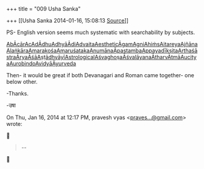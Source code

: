 +++
title = "009 Usha Sanka"

+++
[[Usha Sanka	2014-01-16, 15:08:13 [Source](https://groups.google.com/g/bvparishat/c/6kuA3cmBFJM)]]



PS- English version seems much systematic with searchability by subjects.

  

[Ab](http://www.sanskrit.nic.in/Thesis_Modified/Thesis-E-H/Thesis%20Modified/directory/A/a1.htm)[Ācār](http://www.sanskrit.nic.in/Thesis_Modified/Thesis-E-H/Thesis%20Modified/directory/A/a2.htm#Ācār)[Ac](http://www.sanskrit.nic.in/Thesis_Modified/Thesis-E-H/Thesis%20Modified/directory/A/a2.htm#Ac)[Ad](http://www.sanskrit.nic.in/Thesis_Modified/Thesis-E-H/Thesis%20Modified/directory/A/a2.htm#Ad)[Ādhu](http://www.sanskrit.nic.in/Thesis_Modified/Thesis-E-H/Thesis%20Modified/directory/A/a2.htm#Ādhu)[Adhyā](http://www.sanskrit.nic.in/Thesis_Modified/Thesis-E-H/Thesis%20Modified/directory/A/a2.htm#Adhyā)[Ādi](http://www.sanskrit.nic.in/Thesis_Modified/Thesis-E-H/Thesis%20Modified/directory/A/a3.htm#Ādi)[Advaita](http://www.sanskrit.nic.in/Thesis_Modified/Thesis-E-H/Thesis%20Modified/directory/A/a3.htm#Advaita)[Aesthetic](http://www.sanskrit.nic.in/Thesis_Modified/Thesis-E-H/Thesis%20Modified/directory/A/a4.htm#Aesthetic)[Āgam](http://www.sanskrit.nic.in/Thesis_Modified/Thesis-E-H/Thesis%20Modified/directory/A/a4.htm#Āgam)[Agni](http://www.sanskrit.nic.in/Thesis_Modified/Thesis-E-H/Thesis%20Modified/directory/A/a4.htm#Agni)[Ahiṁs](http://www.sanskrit.nic.in/Thesis_Modified/Thesis-E-H/Thesis%20Modified/directory/A/a4.htm#Ahiṁs)[Aitareya](http://www.sanskrit.nic.in/Thesis_Modified/Thesis-E-H/Thesis%20Modified/directory/A/a4.htm#Aitareya)[Ajñāna](http://www.sanskrit.nic.in/Thesis_Modified/Thesis-E-H/Thesis%20Modified/directory/A/a4.htm#Ajñāna)[Alaṅkāra](http://www.sanskrit.nic.in/Thesis_Modified/Thesis-E-H/Thesis%20Modified/directory/A/a5.htm#Alaṅkāra)[Amarakośa](http://www.sanskrit.nic.in/Thesis_Modified/Thesis-E-H/Thesis%20Modified/directory/A/a5.htm#Amarakośa)[Amaruśataka](http://www.sanskrit.nic.in/Thesis_Modified/Thesis-E-H/Thesis%20Modified/directory/A/a6.htm#Amaruśataka)[Anumāna](http://www.sanskrit.nic.in/Thesis_Modified/Thesis-E-H/Thesis%20Modified/directory/A/a7.htm)[Āpastamba](http://www.sanskrit.nic.in/Thesis_Modified/Thesis-E-H/Thesis%20Modified/directory/A/a7.htm#Āpastamba)[Appayadīkṣita](http://www.sanskrit.nic.in/Thesis_Modified/Thesis-E-H/Thesis%20Modified/directory/A/a7.htm#Appayadīkṣita)[Arthaśāstra](http://www.sanskrit.nic.in/Thesis_Modified/Thesis-E-H/Thesis%20Modified/directory/A/a7.htm#Arthaśāstra)[Ārya](http://www.sanskrit.nic.in/Thesis_Modified/Thesis-E-H/Thesis%20Modified/directory/A/a8.htm#Ārya)[Āśā](http://www.sanskrit.nic.in/Thesis_Modified/Thesis-E-H/Thesis%20Modified/directory/A/a8.htm#Āśā)[Aṣṭādhyāyī](http://www.sanskrit.nic.in/Thesis_Modified/Thesis-E-H/Thesis%20Modified/directory/A/a8.htm#Aṣṭādhyāyī)[Astrological](http://www.sanskrit.nic.in/Thesis_Modified/Thesis-E-H/Thesis%20Modified/directory/A/a8.htm#Astrologica)[Aśvaghoṣa](http://www.sanskrit.nic.in/Thesis_Modified/Thesis-E-H/Thesis%20Modified/directory/A/a9.htm#Aśvaghoṣa)[Āśvalāyana](http://www.sanskrit.nic.in/Thesis_Modified/Thesis-E-H/Thesis%20Modified/directory/A/a9.htm#Āśvalāyana)[Ātharv](http://www.sanskrit.nic.in/Thesis_Modified/Thesis-E-H/Thesis%20Modified/directory/A/a9.htm#Ātharv)[Ātmā](http://www.sanskrit.nic.in/Thesis_Modified/Thesis-E-H/Thesis%20Modified/directory/A/a10.htm#Ātmā)[Aucitya](http://www.sanskrit.nic.in/Thesis_Modified/Thesis-E-H/Thesis%20Modified/directory/A/a10.htm#Aucitya)[Aurobindo](http://www.sanskrit.nic.in/Thesis_Modified/Thesis-E-H/Thesis%20Modified/directory/A/a10.htm#Aurobindo)[Avidyā](http://www.sanskrit.nic.in/Thesis_Modified/Thesis-E-H/Thesis%20Modified/directory/A/a10.htm#Avidyā)[Āyurveda](http://www.sanskrit.nic.in/Thesis_Modified/Thesis-E-H/Thesis%20Modified/directory/A/a10.htm#Āyurveda)

  

Then- it would be great if both Devanagari and Roman came together- one below other.

-Thanks.

-उषा  

  
  

On Thu, Jan 16, 2014 at 12:17 PM, pravesh vyas \<[praves...@gmail.com]()\> wrote:  



> --  




